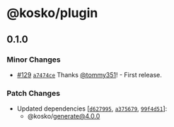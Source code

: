 # @kosko/plugin

## 0.1.0

### Minor Changes

- [#129](https://github.com/tommy351/kosko/pull/129) [`a7474ce`](https://github.com/tommy351/kosko/commit/a7474ce1e64071354e92e5847eb810d4ef248a5e) Thanks [@tommy351](https://github.com/tommy351)! - First release.

### Patch Changes

- Updated dependencies [[`d627995`](https://github.com/tommy351/kosko/commit/d62799577863ec561978a1ce430be38e0c5dbb9d), [`a375679`](https://github.com/tommy351/kosko/commit/a3756793f15fb76cbf79df70f394b8eb0195099b), [`99f4d51`](https://github.com/tommy351/kosko/commit/99f4d51b9b7391dc255b43842172638bc16c2b02)]:
  - @kosko/generate@4.0.0
